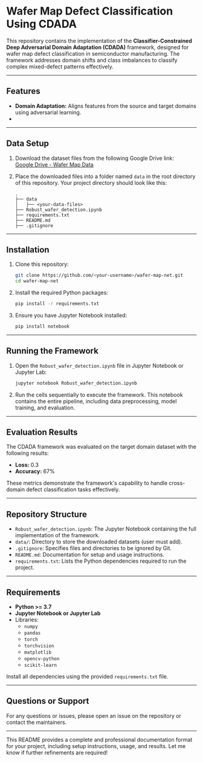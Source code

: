 # Wafer Map Defect Classification Using CDADA

This repository contains the implementation of the **Classifier-Constrained Deep Adversarial Domain Adaptation (CDADA)** framework, designed for wafer map defect classification in semiconductor manufacturing. The framework addresses domain shifts and class imbalances to classify complex mixed-defect patterns effectively.

---

## Features
- **Domain Adaptation:** Aligns features from the source and target domains using adversarial learning.
- 
---

## Data Setup

1. Download the dataset files from the following Google Drive link:  
   [Google Drive - Wafer Map Data](https://drive.google.com/drive/folders/1bHZ-v63jMAc35fXZQhebl_M58xHvO6m9?usp=sharing)

2. Place the downloaded files into a folder named `data` in the root directory of this repository. Your project directory should look like this:
   ```
   .
   ├── data
   │   ├── <your-data-files>
   ├── Robust_wafer_detection.ipynb
   ├── requirements.txt
   ├── README.md
   ├── .gitignore
   ```

---

## Installation

1. Clone this repository:
   ```bash
   git clone https://github.com/<your-username>/wafer-map-net.git
   cd wafer-map-net
   ```

2. Install the required Python packages:
   ```bash
   pip install -r requirements.txt
   ```

3. Ensure you have Jupyter Notebook installed:
   ```bash
   pip install notebook
   ```

---

## Running the Framework

1. Open the `Robust_wafer_detection.ipynb` file in Jupyter Notebook or Jupyter Lab:
   ```bash
   jupyter notebook Robust_wafer_detection.ipynb
   ```

2. Run the cells sequentially to execute the framework. This notebook contains the entire pipeline, including data preprocessing, model training, and evaluation.

---

## Evaluation Results

The CDADA framework was evaluated on the target domain dataset with the following results:
- **Loss:** 0.3
- **Accuracy:** 67%

These metrics demonstrate the framework's capability to handle cross-domain defect classification tasks effectively.

---

## Repository Structure

- `Robust_wafer_detection.ipynb`: The Jupyter Notebook containing the full implementation of the framework.
- `data/`: Directory to store the downloaded datasets (user must add).
- `.gitignore`: Specifies files and directories to be ignored by Git.
- `README.md`: Documentation for setup and usage instructions.
- `requirements.txt`: Lists the Python dependencies required to run the project.

---

## Requirements

- **Python >= 3.7**
- **Jupyter Notebook or Jupyter Lab**
- Libraries:
  - `numpy`
  - `pandas`
  - `torch`
  - `torchvision`
  - `matplotlib`
  - `opencv-python`
  - `scikit-learn`

Install all dependencies using the provided `requirements.txt` file.

---

## Questions or Support

For any questions or issues, please open an issue on the repository or contact the maintainers.

---

This README provides a complete and professional documentation format for your project, including setup instructions, usage, and results. Let me know if further refinements are required!

